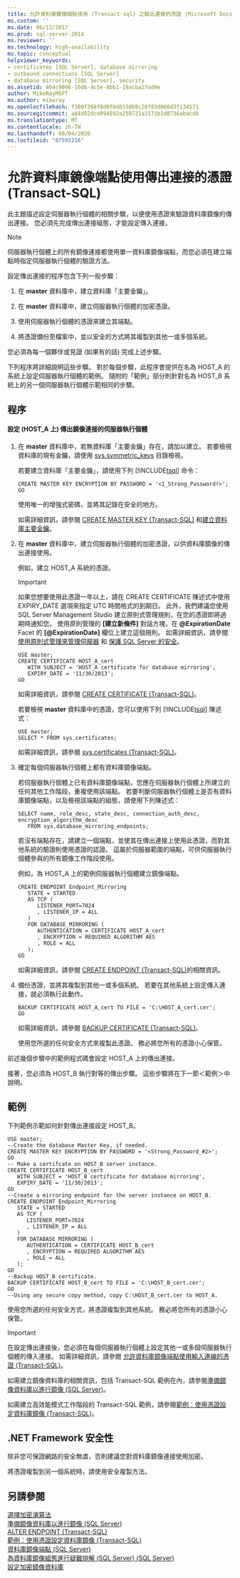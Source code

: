 ```yaml
---
title: 允許資料庫鏡像端點使用 (Transact-sql) 之輸出連接的憑證 |Microsoft Docs
ms.custom: ''
ms.date: 06/13/2017
ms.prod: sql-server-2014
ms.reviewer: ''
ms.technology: high-availability
ms.topic: conceptual
helpviewer_keywords:
- certificates [SQL Server], database mirroring
- outbound connections [SQL Server]
- database mirroring [SQL Server], security
ms.assetid: 464c9096-10d6-4c5e-8bb1-19acba27ad9e
author: MikeRayMSFT
ms.author: mikeray
ms.openlocfilehash: f380f268f8d0f8d033db9c28f83d066d3f134571
ms.sourcegitcommit: ad4d92dce894592a259721a1571b1d8736abacdb
ms.translationtype: MT
ms.contentlocale: zh-TW
ms.lasthandoff: 08/04/2020
ms.locfileid: "87592216"
---
```

# <a name="allow-a-database-mirroring-endpoint-to-use-certificates-for-outbound-connections-transact-sql"></a>允許資料庫鏡像端點使用傳出連接的憑證 (Transact-SQL)
  此主題描述設定伺服器執行個體的相關步驟，以便使用憑證來驗證資料庫鏡像的傳出連接。 您必須先完成傳出連接組態，才能設定傳入連接。  
  
> [!NOTE]  
>  伺服器執行個體上的所有鏡像連接都使用單一資料庫鏡像端點，而您必須在建立端點時指定伺服器執行個體的驗證方法。  
  
 設定傳出連接的程序包含下列一般步驟：  
  
1.  在 **master** 資料庫中，建立資料庫「主要金鑰」。  
  
2.  在 **master** 資料庫中，建立伺服器執行個體的加密憑證。  
  
3.  使用伺服器執行個體的憑證來建立其端點。  
  
4.  將憑證備份至檔案中，並以安全的方式將其複製到其他一或多個系統。  
  
 您必須為每一個夥伴或見證 (如果有的話) 完成上述步驟。  
  
 下列程序將詳細說明這些步驟。 對於每個步驟，此程序會提供在名為 HOST_A 的系統上設定伺服器執行個體的範例。 隨附的「範例」部分則針對名為 HOST_B 系統上的另一個伺服器執行個體示範相同的步驟。  
  
## <a name="procedure"></a>程序  
  
#### <a name="to-configure-server-instances-for-outbound-mirroring-connections-on-host_a"></a>設定 (HOST_A 上) 傳出鏡像連接的伺服器執行個體  
  
1.  在 **master** 資料庫中，若無資料庫「主要金鑰」存在，請加以建立。 若要檢視資料庫的現有金鑰，請使用 [sys.symmetric_keys](/sql/relational-databases/system-catalog-views/sys-symmetric-keys-transact-sql) 目錄檢視。  
  
     若要建立資料庫「主要金鑰」，請使用下列 [!INCLUDE[tsql](../../includes/tsql-md.md)] 命令：  
  
    ```  
    CREATE MASTER KEY ENCRYPTION BY PASSWORD = '<1_Strong_Password!>';  
    GO  
    ```  
  
     使用唯一的增強式密碼，並將其記錄在安全的地方。  
  
     如需詳細資訊，請參閱 [CREATE MASTER KEY &#40;Transact-SQL&#41;](/sql/t-sql/statements/create-master-key-transact-sql) 和[建立資料庫主要金鑰](../../relational-databases/security/encryption/create-a-database-master-key.md)。  
  
2.  在 **master** 資料庫中，建立伺服器執行個體的加密憑證，以供資料庫鏡像的傳出連接使用。  
  
     例如，建立 HOST_A 系統的憑證。  
  
    > [!IMPORTANT]  
    >  如果您想要使用此憑證一年以上，請在 CREATE CERTIFICATE 陳述式中使用 EXPIRY_DATE 選項來指定 UTC 時間格式的到期日。 此外，我們建議您使用 SQL Server Management Studio 建立原則式管理規則，在您的憑證即將過期時通知您。 使用原則管理的 **[建立新條件]** 對話方塊，在 **@ExpirationDate** Facet 的 **[@ExpirationDate]** 欄位上建立這個規則。 如需詳細資訊，請參閱 [使用原則式管理來管理伺服器](../../relational-databases/policy-based-management/administer-servers-by-using-policy-based-management.md) 和 [保護 SQL Server 的安全](../../relational-databases/security/securing-sql-server.md)。  
  
    ```  
    USE master;  
    CREATE CERTIFICATE HOST_A_cert   
       WITH SUBJECT = 'HOST_A certificate for database mirroring',   
       EXPIRY_DATE = '11/30/2013';  
    GO  
    ```  
  
     如需詳細資訊，請參閱 [CREATE CERTIFICATE &#40;Transact-SQL&#41;](/sql/t-sql/statements/create-certificate-transact-sql)。  
  
     若要檢視 **master** 資料庫中的憑證，您可以使用下列 [!INCLUDE[tsql](../../includes/tsql-md.md)] 陳述式：  
  
    ```  
    USE master;  
    SELECT * FROM sys.certificates;  
    ```  
  
     如需詳細資訊，請參閱 [sys.certificates &#40;Transact-SQL&#41;](/sql/relational-databases/system-catalog-views/sys-certificates-transact-sql)。  
  
3.  確定每個伺服器執行個體上都有資料庫鏡像端點。  
  
     若伺服器執行個體上已有資料庫鏡像端點，您應在伺服器執行個體上所建立的任何其他工作階段，重複使用該端點。 若要判斷伺服器執行個體上是否有資料庫鏡像端點，以及檢視該端點的組態，請使用下列陳述式：  
  
    ```  
    SELECT name, role_desc, state_desc, connection_auth_desc, encryption_algorithm_desc   
       FROM sys.database_mirroring_endpoints;  
    ```  
  
     若沒有端點存在，請建立一個端點，並使其在傳出連接上使用此憑證，而對其他系統的驗證則使用憑證的認證。 這屬於伺服器範圍的端點，可供伺服器執行個體參與的所有鏡像工作階段使用。  
  
     例如，為 HOST_A 上的範例伺服器執行個體建立鏡像端點。  
  
    ```  
    CREATE ENDPOINT Endpoint_Mirroring  
       STATE = STARTED  
       AS TCP (  
          LISTENER_PORT=7024  
          , LISTENER_IP = ALL  
       )   
       FOR DATABASE_MIRRORING (   
          AUTHENTICATION = CERTIFICATE HOST_A_cert  
          , ENCRYPTION = REQUIRED ALGORITHM AES  
          , ROLE = ALL  
       );  
    GO  
    ```  
  
     如需詳細資訊，請參閱 [CREATE ENDPOINT &#40;Transact-SQL&#41;](/sql/t-sql/statements/create-endpoint-transact-sql)的相關資訊。  
  
4.  備份憑證，並將其複製到其他一或多個系統。 若要在其他系統上設定傳入連接，就必須執行此動作。  
  
    ```  
    BACKUP CERTIFICATE HOST_A_cert TO FILE = 'C:\HOST_A_cert.cer';  
    GO  
    ```  
  
     如需詳細資訊，請參閱 [BACKUP CERTIFICATE &#40;Transact-SQL&#41;](/sql/t-sql/statements/backup-certificate-transact-sql)。  
  
     使用您所選的任何安全方式來複製此憑證。 務必將您所有的憑證小心保管。  
  
 前述幾個步驟中的範例程式碼會設定 HOST_A 上的傳出連接。  
  
 接著，您必須為 HOST_B 執行對等的傳出步驟。 這些步驟將在下一節＜範例＞中說明。  
  
## <a name="example"></a>範例  
 下列範例示範如何針對傳出連接設定 HOST_B。  
  
```  
USE master;  
--Create the database Master Key, if needed.  
CREATE MASTER KEY ENCRYPTION BY PASSWORD = '<Strong_Password_#2>';  
GO  
-- Make a certifcate on HOST_B server instance.  
CREATE CERTIFICATE HOST_B_cert   
   WITH SUBJECT = 'HOST_B certificate for database mirroring',   
   EXPIRY_DATE = '11/30/2013';  
GO  
--Create a mirroring endpoint for the server instance on HOST_B.  
CREATE ENDPOINT Endpoint_Mirroring  
   STATE = STARTED  
   AS TCP (  
      LISTENER_PORT=7024  
      , LISTENER_IP = ALL  
   )   
   FOR DATABASE_MIRRORING (   
      AUTHENTICATION = CERTIFICATE HOST_B_cert  
      , ENCRYPTION = REQUIRED ALGORITHM AES  
      , ROLE = ALL  
   );  
GO  
--Backup HOST_B certificate.  
BACKUP CERTIFICATE HOST_B_cert TO FILE = 'C:\HOST_B_cert.cer';  
GO   
--Using any secure copy method, copy C:\HOST_B_cert.cer to HOST_A.  
```  
  
 使用您所選的任何安全方式，將憑證複製到其他系統。 務必將您所有的憑證小心保管。  
  
> [!IMPORTANT]  
>  在設定傳出連接後，您必須在每個伺服器執行個體上設定其他一或多個伺服器執行個體的傳入連接。 如需詳細資訊，請參閱 [允許資料庫鏡像端點使用輸入連線的憑證 &#40;Transact-SQL&#41;](database-mirroring-use-certificates-for-inbound-connections.md)。  
  
 如需建立鏡像資料庫的相關資訊，包括 Transact-SQL 範例在內，請參閱[準備鏡像資料庫以進行鏡像 &#40;SQL Server&#41;](prepare-a-mirror-database-for-mirroring-sql-server.md)。  
  
 如需建立高效能模式工作階段的 Transact-SQL 範例，請參閱[範例：使用憑證設定資料庫鏡像 &#40;Transact-SQL&#41;](example-setting-up-database-mirroring-using-certificates-transact-sql.md)。  
  
## <a name="net-framework-security"></a>.NET Framework 安全性  
 除非您可保證網路的安全無虞，否則建議您對資料庫鏡像連接使用加密。  
  
 將憑證複製到另一個系統時，請使用安全複製方法。  
  
## <a name="see-also"></a>另請參閱  
 [選擇加密演算法](../../relational-databases/security/encryption/choose-an-encryption-algorithm.md)   
 [準備鏡像資料庫以進行鏡像 &#40;SQL Server&#41;](prepare-a-mirror-database-for-mirroring-sql-server.md)   
 [ALTER ENDPOINT &#40;Transact-SQL&#41;](/sql/t-sql/statements/alter-endpoint-transact-sql)   
 [範例：使用憑證設定資料庫鏡像 &#40;Transact-SQL&#41;](example-setting-up-database-mirroring-using-certificates-transact-sql.md)   
 [資料庫鏡像端點 &#40;SQL Server&#41;](the-database-mirroring-endpoint-sql-server.md)   
 [為資料庫鏡像組態進行疑難排解 &#40;SQL Server&#41; &#40;SQL Server&#41;](troubleshoot-database-mirroring-configuration-sql-server.md)   
 [設定加密鏡像資料庫](set-up-an-encrypted-mirror-database.md)  
  
  
